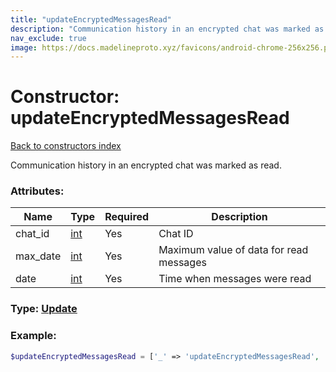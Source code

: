 ```yaml
---
title: "updateEncryptedMessagesRead"
description: "Communication history in an encrypted chat was marked as read."
nav_exclude: true
image: https://docs.madelineproto.xyz/favicons/android-chrome-256x256.png
---
```

# Constructor: updateEncryptedMessagesRead  
[Back to constructors index](/API_docs/constructors/index.md)



Communication history in an encrypted chat was marked as read.

### Attributes:

| Name     |    Type       | Required | Description |
|----------|---------------|----------|-------------|
|chat\_id|[int](/API_docs/types/int.md) | Yes|Chat ID|
|max\_date|[int](/API_docs/types/int.md) | Yes|Maximum value of data for read messages|
|date|[int](/API_docs/types/int.md) | Yes|Time when messages were read|



### Type: [Update](/API_docs/types/Update.md)


### Example:

```php
$updateEncryptedMessagesRead = ['_' => 'updateEncryptedMessagesRead', 'chat_id' => int, 'max_date' => int, 'date' => int];
```  
